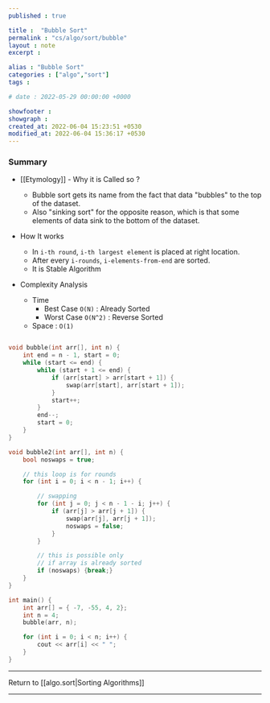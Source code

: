 ```yaml
---
published : true

title :  "Bubble Sort"
permalink : "cs/algo/sort/bubble"
layout : note
excerpt : 

alias : "Bubble Sort"
categories : ["algo","sort"]
tags : 

# date : 2022-05-29 00:00:00 +0000

showfooter : 
showgraph : 
created_at: 2022-06-04 15:23:51 +0530
modified_at: 2022-06-04 15:36:17 +0530
---
```


### Summary 

- [[Etymology]] - Why it is Called so ?
	- Bubble sort gets its name from the fact that data "bubbles" to the top of the dataset.
	- Also "sinking sort" for the opposite reason, which is that some elements of data sink to the bottom of the dataset.

- How It works
	- In `i-th round`, `i-th largest element` is placed at right location.
	- After every `i-rounds`, `i-elements-from-end` are sorted.
	- It is Stable Algorithm

- Complexity Analysis
	- Time 
		- Best Case `O(N)` : Already Sorted
		- Worst Case `O(N^2)` : Reverse Sorted
	- Space :  `O(1)`

```cpp

void bubble(int arr[], int n) {
	int end = n - 1, start = 0;
	while (start <= end) {
		while (start + 1 <= end) {
			if (arr[start] > arr[start + 1]) {
				swap(arr[start], arr[start + 1]);
			}
			start++;
		}
		end--;
		start = 0;
	}
}

void bubble2(int arr[], int n) {
	bool noswaps = true;

	// this loop is for rounds
	for (int i = 0; i < n - 1; i++) {

		// swapping
		for (int j = 0; j < n - 1 - i; j++) {
			if (arr[j] > arr[j + 1]) {
				swap(arr[j], arr[j + 1]);
				noswaps = false;
			}
		}

		// this is possible only
		// if array is already sorted
		if (noswaps) {break;}
	}
}

int main() {
	int arr[] = { -7, -55, 4, 2};
	int n = 4;
	bubble(arr, n);

	for (int i = 0; i < n; i++) {
		cout << arr[i] << " ";
	}
}

```

---

Return to [[algo.sort|Sorting Algorithms]]

---